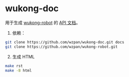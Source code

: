 # wukong-doc

用于生成 [wukong-robot](https://github.com/wzpan/wukong-robot) 的 [API 文档](https://www.hahack.com/wukong-robot/index.html)。

1. 依赖：

``` bash
git clone https://github.com/wzpan/wukong-doc.git docs
git clone https://github.com/wzpan/wukong-robot.git
```

2. 生成 HTML

``` bash
make rst
make -B html
```
